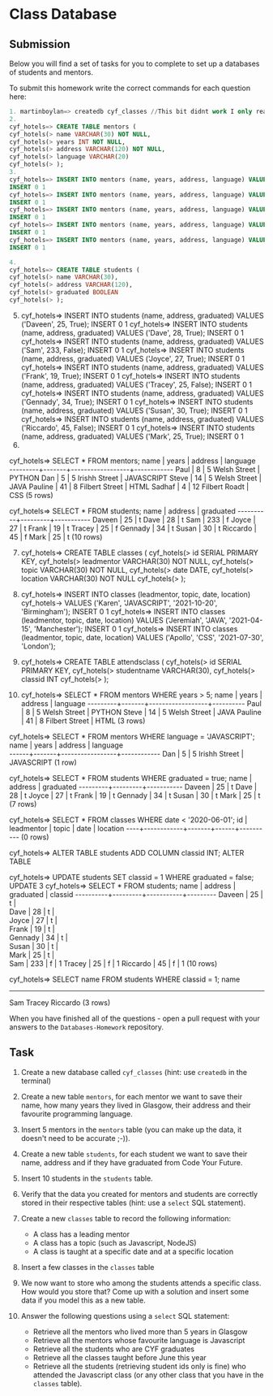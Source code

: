 # Class Database

## Submission

Below you will find a set of tasks for you to complete to set up a databases of students and mentors.

To submit this homework write the correct commands for each question here:

```sql
1. martinboylan=> createdb cyf_classes //This bit didnt work I only realise at the end.
2.
cyf_hotels=> CREATE TABLE mentors (
cyf_hotels(> name VARCHAR(30) NOT NULL,
cyf_hotels(> years INT NOT NULL,
cyf_hotels(> address VARCHAR(120) NOT NULL,
cyf_hotels(> language VARCHAR(20)
cyf_hotels(> );
3.
cyf_hotels=> INSERT INTO mentors (name, years, address, language) VALUES ('Paul', 8, '5 Welsh Street', 'PYTHON');
INSERT 0 1
cyf_hotels=> INSERT INTO mentors (name, years, address, language) VALUES ('Dan', 5, '5 Irishh Street', 'JAVASCRIPT');
INSERT 0 1
cyf_hotels=> INSERT INTO mentors (name, years, address, language) VALUES ('Steve', 14, '5 Welsh Street', 'JAVA');
INSERT 0 1
cyf_hotels=> INSERT INTO mentors (name, years, address, language) VALUES ('Pauline', 41, '8 Filbert Street', 'HTML');
INSERT 0 1
cyf_hotels=> INSERT INTO mentors (name, years, address, language) VALUES ('Sadhaf', 4, '12 Filbert Roadt', 'CSS');
INSERT 0 1

4.
cyf_hotels=> CREATE TABLE students (
cyf_hotels(> name VARCHAR(30),
cyf_hotels(> address VARCHAR(120),
cyf_hotels(> graduated BOOLEAN
cyf_hotels(> );
```

5. cyf_hotels=> INSERT INTO students (name, address, graduated) VALUES ('Daveen', 25, True);
   INSERT 0 1
   cyf_hotels=> INSERT INTO students (name, address, graduated) VALUES ('Dave', 28, True);
   INSERT 0 1
   cyf_hotels=> INSERT INTO students (name, address, graduated) VALUES ('Sam', 233, False);
   INSERT 0 1
   cyf_hotels=> INSERT INTO students (name, address, graduated) VALUES ('Joyce', 27, True);
   INSERT 0 1
   cyf_hotels=> INSERT INTO students (name, address, graduated) VALUES ('Frank', 19, True);
   INSERT 0 1
   cyf_hotels=> INSERT INTO students (name, address, graduated) VALUES ('Tracey', 25, False);
   INSERT 0 1
   cyf_hotels=> INSERT INTO students (name, address, graduated) VALUES ('Gennady', 34, True);
   INSERT 0 1
   cyf_hotels=> INSERT INTO students (name, address, graduated) VALUES ('Susan', 30, True);
   INSERT 0 1
   cyf_hotels=> INSERT INTO students (name, address, graduated) VALUES ('Riccardo', 45, False);
   INSERT 0 1
   cyf_hotels=> INSERT INTO students (name, address, graduated) VALUES ('Mark', 25, True);
   INSERT 0 1
6.

cyf_hotels=> SELECT \* FROM mentors;
name | years | address | language  
---------+-------+------------------+------------
Paul | 8 | 5 Welsh Street | PYTHON
Dan | 5 | 5 Irishh Street | JAVASCRIPT
Steve | 14 | 5 Welsh Street | JAVA
Pauline | 41 | 8 Filbert Street | HTML
Sadhaf | 4 | 12 Filbert Roadt | CSS
(5 rows)

cyf_hotels=> SELECT \* FROM students;
name | address | graduated
----------+---------+-----------
Daveen | 25 | t
Dave | 28 | t
Sam | 233 | f
Joyce | 27 | t
Frank | 19 | t
Tracey | 25 | f
Gennady | 34 | t
Susan | 30 | t
Riccardo | 45 | f
Mark | 25 | t
(10 rows)

7. cyf_hotels=> CREATE TABLE classes (
   cyf_hotels(> id SERIAL PRIMARY KEY,
   cyf_hotels(> leadmentor VARCHAR(30) NOT NULL,
   cyf_hotels(> topic VARCHAR(30) NOT NULL,
   cyf_hotels(> date DATE,
   cyf_hotels(> location VARCHAR(30) NOT NULL
   cyf_hotels(> );

8. cyf_hotels=> INSERT INTO classes (leadmentor, topic, date, location)
   cyf_hotels-> VALUES ('Karen', 'JAVASCRIPT', '2021-10-20', 'Birmingham');
   INSERT 0 1
   cyf_hotels=> INSERT INTO classes (leadmentor, topic, date, location) VALUES ('Jeremiah', 'JAVA', '2021-04-15', 'Manchester');
   INSERT 0 1
   cyf_hotels=> INSERT INTO classes (leadmentor, topic, date, location) VALUES ('Apollo', 'CSS', '2021-07-30', 'London');

9. cyf_hotels=> CREATE TABLE attendsclass (
   cyf_hotels(> id SERIAL PRIMARY KEY,
   cyf_hotels(> studentname VARCHAR(30),
   cyf_hotels(> classid INT
   cyf_hotels(> );

10. cyf_hotels=> SELECT \* FROM mentors WHERE years > 5;
    name | years | address | language
    ---------+-------+------------------+----------
    Paul | 8 | 5 Welsh Street | PYTHON
    Steve | 14 | 5 Welsh Street | JAVA
    Pauline | 41 | 8 Filbert Street | HTML
    (3 rows)

cyf_hotels=> SELECT \* FROM mentors WHERE language = 'JAVASCRIPT';
name | years | address | language  
------+-------+-----------------+------------
Dan | 5 | 5 Irishh Street | JAVASCRIPT
(1 row)

cyf_hotels=> SELECT \* FROM students WHERE graduated = true;
name | address | graduated
---------+---------+-----------
Daveen | 25 | t
Dave | 28 | t
Joyce | 27 | t
Frank | 19 | t
Gennady | 34 | t
Susan | 30 | t
Mark | 25 | t
(7 rows)

cyf_hotels=> SELECT \* FROM classes WHERE date < '2020-06-01';
id | leadmentor | topic | date | location
----+------------+-------+------+----------
(0 rows)

cyf_hotels=> ALTER TABLE students ADD COLUMN classid INT;
ALTER TABLE

cyf_hotels=> UPDATE students SET classid = 1 WHERE graduated = false;
UPDATE 3
cyf_hotels=> SELECT \* FROM students;
name | address | graduated | classid
----------+---------+-----------+---------
Daveen | 25 | t |  
 Dave | 28 | t |  
 Joyce | 27 | t |  
 Frank | 19 | t |  
 Gennady | 34 | t |  
 Susan | 30 | t |  
 Mark | 25 | t |  
 Sam | 233 | f | 1
Tracey | 25 | f | 1
Riccardo | 45 | f | 1
(10 rows)

cyf_hotels=> SELECT name FROM students WHERE classid = 1;
name

---

Sam
Tracey
Riccardo
(3 rows)

When you have finished all of the questions - open a pull request with your answers to the `Databases-Homework` repository.

## Task

1. Create a new database called `cyf_classes` (hint: use `createdb` in the terminal)
2. Create a new table `mentors`, for each mentor we want to save their name, how many years they lived in Glasgow, their address and their favourite programming language.
3. Insert 5 mentors in the `mentors` table (you can make up the data, it doesn't need to be accurate ;-)).
4. Create a new table `students`, for each student we want to save their name, address and if they have graduated from Code Your Future.
5. Insert 10 students in the `students` table.
6. Verify that the data you created for mentors and students are correctly stored in their respective tables (hint: use a `select` SQL statement).
7. Create a new `classes` table to record the following information:

    - A class has a leading mentor
    - A class has a topic (such as Javascript, NodeJS)
    - A class is taught at a specific date and at a specific location

8. Insert a few classes in the `classes` table
9. We now want to store who among the students attends a specific class. How would you store that? Come up with a solution and insert some data if you model this as a new table.
10. Answer the following questions using a `select` SQL statement:
    - Retrieve all the mentors who lived more than 5 years in Glasgow
    - Retrieve all the mentors whose favourite language is Javascript
    - Retrieve all the students who are CYF graduates
    - Retrieve all the classes taught before June this year
    - Retrieve all the students (retrieving student ids only is fine) who attended the Javascript class (or any other class that you have in the `classes` table).
